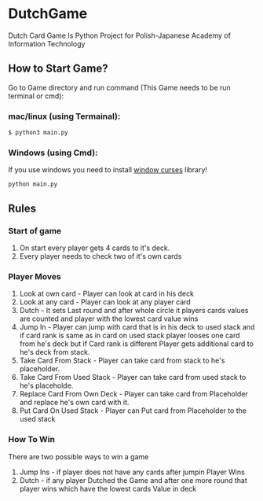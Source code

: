 # DutchGame
Dutch Card Game Is Python Project for Polish-Japanese Academy of Information Technology

## How to Start Game?

Go to Game directory and run command (This Game needs to be run terminal or cmd):

### mac/linux (using Termainal):
```bash
$ python3 main.py
```

### Windows (using Cmd):
If you use windows you need to install 
[window curses](https://pypi.org/project/windows-curses/) library!

```commandline
python main.py 
```

## Rules
### Start of game
1. On start every player gets 4 cards to it's deck.
2. Every player needs to check two of it's own cards

### Player Moves
1. Look at own card - Player can look at card in his deck
2. Look at any card - Player can look at any player card
3. Dutch - It sets Last round and after whole circle it players cards values are counted and player with the lowest card value wins
4. Jump In - Player can jump with card that is in his deck to used stack and if card rank is same as in card on used stack player looses one card from he's deck but if Card rank is different Player gets additional card to he's deck from stack.
5. Take Card From Stack - Player can take card from stack to he's placeholder.
6. Take Card From Used Stack - Player can take card from used stack to he's placeholde.
7. Replace Card From Own Deck - Player can take card from Placeholder and replace he's own card with it.
8. Put Card On Used Stack - Player can Put card from Placeholder to the used stack 

### How To Win
There are two possible ways to win a game
1. Jump Ins - if player does not have any cards after jumpin Player Wins
2. Dutch - if any player Dutched the Game and after one more round that player wins which have the lowest cards Value in deck

